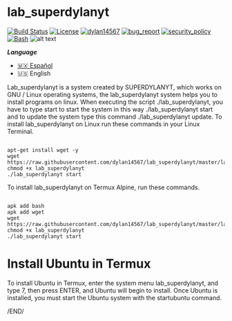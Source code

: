 # lab_superdylanyt
[![Build Status](https://img.shields.io/github/stars/dylan14567/lab_tool.svg)](https://github.com/dylan14567/lab_superdylanyt)
[![License](https://img.shields.io/github/license/dylan14567/lab_tool.svg)](https://github.com/dylan14567/lab_superdylanyt/blob/master/LICENSE)
[![dylan14567](https://img.shields.io/badge/author-dylan14567-green.svg)](https://github.com/dylan14567)
[![bug_report](https://img.shields.io/badge/bug-report-red.svg)](https://github.com/dylan14567/lab_superdylanyt/blob/master/.github/ISSUE_TEMPLATE/bug_report.md)
[![security_policy](https://img.shields.io/badge/security-policy-cyan.svg)](https://github.com/dylan14567/lab_superdylanyt/blob/master/SECURITY.md)
[![Bash](https://img.shields.io/badge/language-Bash-blue.svg)](https://www.gnu.org/software/bash/)
![alt text](https://github.com/dylan14567/lab_superdylanyt/raw/master/20201008_114639.jpg)

***Language***
- [🇲🇽 Español](./README.es.md)
- 🇺🇸 English

Lab_superdylanyt is a system created by SUPERDYLANYT, which works on GNU / Linux operating systems, the lab_superdylanyt system helps you to install programs on linux. When executing the script ./lab_superdylanyt, you have to type start to start the system in this way ./lab_superdylanyt start and to update the system type this command ./lab_superdylanyt update. To install lab_superdylanyt on Linux run these commands in your Linux Terminal.

```shell

apt-get install wget -y
wget https://raw.githubusercontent.com/dylan14567/lab_superdylanyt/master/lab_superdylanyt
chmod +x lab_superdylanyt
./lab_superdylanyt start

```

To install lab_superdylanyt on Termux Alpine, run these commands.

```shell

apk add bash 
apk add wget
wget https://raw.githubusercontent.com/dylan14567/lab_superdylanyt/master/lab_superdylanyt
chmod +x lab_superdylanyt
./lab_superdylanyt start

```

# Install Ubuntu in Termux

To install Ubuntu in Termux, enter the system menu lab_superdylanyt, and type 7, then press ENTER, and Ubuntu will begin to install. Once Ubuntu is installed, you must start the Ubuntu system with the startubuntu command.

/END/
